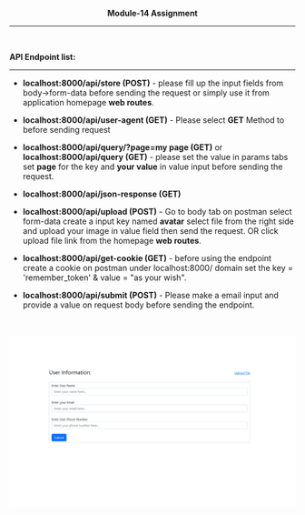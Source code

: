 **<p align="center">Module-14 Assignment</p>**
<hr><br>

**API Endpoint list:**
<hr>

- **localhost:8000/api/store (POST)** - please fill up the input fields from body->form-data before sending the request or simply use it from application homepage **web routes**.
- **localhost:8000/api/user-agent  (GET)** - Please select **GET** Method to before sending request
- **localhost:8000/api/query/?page=my page (GET)** or **localhost:8000/api/query (GET)** - please set the value in params tabs set **page** for the key and **your value** in value input before sending the request.
- **localhost:8000/api/json-response (GET)**
- **localhost:8000/api/upload (POST)** - Go to body tab on postman select form-data create a input key named **avatar** select file from the right side and upload your image in value field
    then send the request. OR click upload file link from the homepage **web routes**.
- **localhost:8000/api/get-cookie (GET)** - before using the endpoint create a cookie on postman under localhost:8000/ domain set the key = 'remember_token' & value = "as your wish".

- **localhost:8000/api/submit (POST)** - Please make a email input and provide a value on request body before sending the endpoint.


<br>
<p align="center"><img src="homepage.PNG" alt="homepage"></p>
